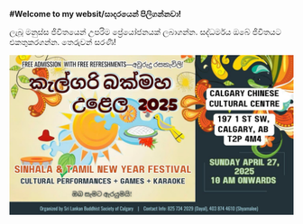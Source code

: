 **#Welcome to my websit/සාදරයෙන් පිලිගන්නවා!**

ලැබූ මනුස්ස ජිවිතයෙන් උපරිම ප්‍රේයෝජනයක් ලබාගන්න. සද්ධර්මය ඔබේ ජිවිතයට එකතුකරගන්න. තෙරුවන් සරණි!


<img src="2.jpg" alt="Meditation retreat" />



